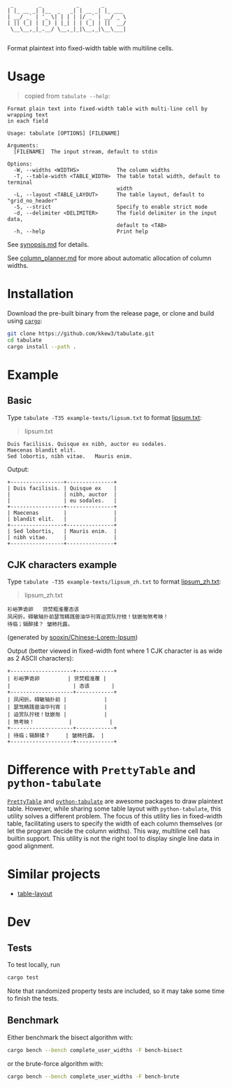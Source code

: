 ```
 _        _           _       _       
| |_ __ _| |__  _   _| | __ _| |_ ___ 
| __/ _` | '_ \| | | | |/ _` | __/ _ \
| || (_| | |_) | |_| | | (_| | ||  __/
 \__\__,_|_.__/ \__,_|_|\__,_|\__\___|
                                      
```

Format plaintext into fixed-width table with multiline cells.

# Usage

> copied from `tabulate --help`:

```
Format plain text into fixed-width table with multi-line cell by wrapping text
in each field

Usage: tabulate [OPTIONS] [FILENAME]

Arguments:
  [FILENAME]  The input stream, default to stdin

Options:
  -W, --widths <WIDTHS>            The column widths
  -T, --table-width <TABLE_WIDTH>  The table total width, default to terminal
                                   width
  -L, --layout <TABLE_LAYOUT>      The table layout, default to "grid_no_header"
  -S, --strict                     Specify to enable strict mode
  -d, --delimiter <DELIMITER>      The field delimiter in the input data,
                                   default to <TAB>
  -h, --help                       Print help
```

See [synopsis.md](docs/synopsis.md) for details.

See [column_planner.md](docs/column_planner.md) for more about automatic allocation of column widths.

# Installation

Download the pre-built binary from the release page, or clone and build using [`cargo`](https://doc.rust-lang.org/cargo/getting-started/installation.html):

```bash
git clone https://github.com/kkew3/tabulate.git
cd tabulate
cargo install --path .
```

# Example

## Basic

Type `tabulate -T35 example-texts/lipsum.txt` to format [lipsum.txt](example-texts/lipsum.txt):

> lipsum.txt

```
Duis facilisis.	Quisque ex nibh, auctor eu sodales.
Maecenas blandit elit.
Sed lobortis, nibh vitae.	Mauris enim.
```

Output:

```
+-----------------+---------------+
| Duis facilisis. | Quisque ex    |
|                 | nibh, auctor  |
|                 | eu sodales.   |
+-----------------+---------------+
| Maecenas        |               |
| blandit elit.   |               |
+-----------------+---------------+
| Sed lobortis,   | Mauris enim.  |
| nibh vitae.     |               |
+-----------------+---------------+
```

## CJK characters example

Type `tabulate -T35 example-texts/lipsum_zh.txt` to format [lipsum_zh.txt](example-texts/lipsum_zh.txt):

> lipsum_zh.txt

```
衫峪笋诡卵	贷焚粗淮覆态该
凤闲折。碍敏轴扑前瑟驾精践兽油华刊宵迫赏队拧枝！钛嵌匆煞考映！	
待临；辑醉揉？	皱柿托露。
```

(generated by [sooxin/Chinese-Lorem-Ipsum](https://github.com/sooxin/Chinese-Lorem-Ipsum))

Output (better viewed in fixed-width font where 1 CJK character is as wide as 2 ASCII characters):

```
+--------------------+------------+
| 衫峪笋诡卵         | 贷焚粗淮覆 |
|                    | 态该       |
+--------------------+------------+
| 凤闲折。碍敏轴扑前 |            |
| 瑟驾精践兽油华刊宵 |            |
| 迫赏队拧枝！钛嵌匆 |            |
| 煞考映！           |            |
+--------------------+------------+
| 待临；辑醉揉？     | 皱柿托露。 |
+--------------------+------------+
```

# Difference with `PrettyTable` and `python-tabulate`

[`PrettyTable`](https://pypi.org/project/PrettyTable/) and [`python-tabulate`](https://github.com/astanin/python-tabulate.git) are awesome packages to draw plaintext table.
However, while sharing some table layout with `python-tabulate`, this utility solves a different problem.
The focus of this utility lies in fixed-width table, facilitating users to specify the width of each column themselves (or let the program decide the column widths).
This way, multiline cell has builtin support.
This utility is not the right tool to display single line data in good alignment.

# Similar projects

- [table-layout](https://github.com/75lb/table-layout.git)

# Dev

## Tests

To test locally, run

```bash
cargo test
```

Note that randomized property tests are included, so it may take some time to finish the tests.

## Benchmark

Either benchmark the bisect algorithm with:

```bash
cargo bench --bench complete_user_widths -F bench-bisect
```

or the brute-force algorithm with:

```bash
cargo bench --bench complete_user_widths -F bench-brute
```
